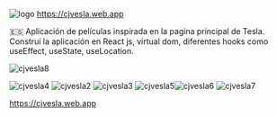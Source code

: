 ![logo](https://user-images.githubusercontent.com/104727028/194652519-2f8b3d8c-3079-4240-827e-be20b0d3ef4e.png)
https://cjvesla.web.app

🇪🇸 Aplicación de películas inspirada en la pagina principal de Tesla. Construí la aplicación en React js, virtual dom, diferentes hooks como useEffect, useState, useLocation.

![cjvesla8](https://user-images.githubusercontent.com/104727028/192542747-c8b1095d-3abc-4db4-bcf0-56d7ea56b0c6.PNG)


![cjvesla4](https://user-images.githubusercontent.com/104727028/227013055-cd8f2ca7-4da6-4158-b741-ef72d1eb16e3.PNG)
![cjvesla2](https://user-images.githubusercontent.com/104727028/227186694-78b3eb02-3b46-4b0d-9210-298ece826633.PNG)
![cjvesla3](https://user-images.githubusercontent.com/104727028/227995672-7716d212-abeb-4e64-b5c7-9bba04c4fe1e.PNG)
![cjvesla5](https://user-images.githubusercontent.com/104727028/228975427-c9ed0f04-b335-4758-a42b-cd80b7951fd5.PNG)![cjvesla6](https://user-images.githubusercontent.com/104727028/229896303-4c17a35d-6fee-40e1-a64b-76ae9afc77e5.PNG)
![cjvesla7](https://user-images.githubusercontent.com/104727028/230077147-22dc9aab-2499-48ab-8bec-0b5c4a9e4142.PNG)


https://cjvesla.web.app
